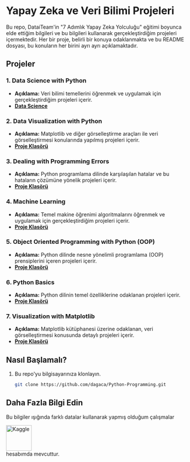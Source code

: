 # Yapay Zeka ve Veri Bilimi Projeleri

Bu repo, DataiTeam'in "7 Adımlık Yapay Zeka Yolculuğu" eğitimi boyunca elde ettiğim bilgileri ve bu bilgileri kullanarak gerçekleştirdiğim projeleri içermektedir. Her bir proje, belirli bir konuya odaklanmakta ve bu README dosyası, bu konuların her birini ayrı ayrı açıklamaktadır.

## Projeler

### 1. Data Science with Python
   - **Açıklama:** Veri bilimi temellerini öğrenmek ve uygulamak için gerçekleştirdiğim projeleri içerir.
   - **[Data Science](Data%20Science)**

### 2. Data Visualization with Python
   - **Açıklama:** Matplotlib ve diğer görselleştirme araçları ile veri görselleştirmesi konularında yapılmış projeleri içerir.
   - **[Proje Klasörü](Data%20Visualization)**

### 3. Dealing with Programming Errors
   - **Açıklama:** Python programlama dilinde karşılaşılan hatalar ve bu hataların çözümüne yönelik projeleri içerir.
   - **[Proje Klasörü](Programming%20Errors)**

### 4. Machine Learning
   - **Açıklama:** Temel makine öğrenimi algoritmalarını öğrenmek ve uygulamak için gerçekleştirdiğim projeleri içerir.
   - **[Proje Klasörü](Machine%20Learning)**

### 5. Object Oriented Programming with Python (OOP)
   - **Açıklama:** Python dilinde nesne yönelimli programlama (OOP) prensiplerini içeren projeleri içerir.
   - **[Proje Klasörü](OOP)**

### 6. Python Basics
   - **Açıklama:** Python dilinin temel özelliklerine odaklanan projeleri içerir.
   - **[Proje Klasörü](Python%20Basics)**

### 7. Visualization with Matplotlib
   - **Açıklama:** Matplotlib kütüphanesi üzerine odaklanan, veri görselleştirmesi konusunda detaylı projeleri içerir.
   - **[Proje Klasörü](Visualization%20with%20Matplotlib)**


## Nasıl Başlamalı?

1. Bu repo'yu bilgisayarınıza klonlayın.
   ```bash
   git clone https://github.com/dagaca/Python-Programming.git


## Daha Fazla Bilgi Edin
Bu bilgiler ışığında farklı datalar kullanarak yapmış olduğum çalışmalar <a href="https://www.kaggle.com/dagaca"><div><img src="https://github.com/devicons/devicon/blob/master/icons/kaggle/kaggle-original-wordmark.svg" title="Kaggle" alt="Kaggle" width="70" height="70"/> </div></a> hesabımda mevcuttur.
